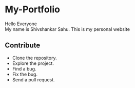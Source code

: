 # My-Portfolio

Hello Everyone <br>
My name is Shivshankar Sahu.
This is my personal website

## Contribute

* Clone the repository.
* Explore the project.
* Find a bug. 
* Fix the bug.
* Send a pull request.